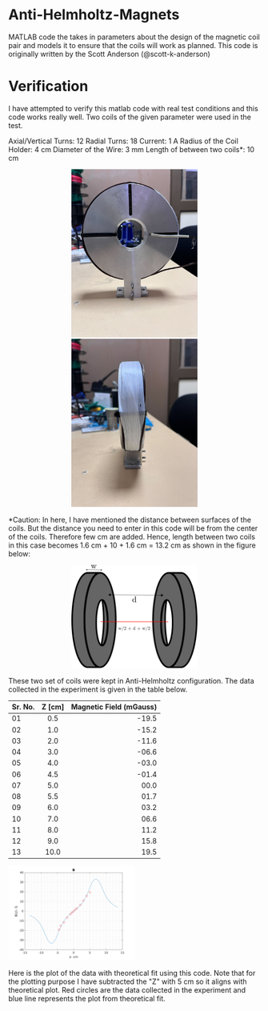 # Anti-Helmholtz-Magnets

MATLAB code the takes in parameters about the design of the magnetic coil pair and models it to ensure that the coils will work as planned.
This code is originally written by the Scott Anderson (@scott-k-anderson)

# Verification

I have attempted to verify this matlab code with real test conditions and this code works really well. Two coils of the given parameter were used in the test.

Axial/Vertical Turns: 12
Radial Turns: 18
Current: 1 A
Radius of the Coil Holder: 4 cm
Diameter of the Wire: 3 mm
Length of between two coils*: 10 cm

<p align="center">
<img src="img/front.jpeg" width="50%" height="50%">
<img src="img/side.jpeg" width="50%" height="50%">
</p>

*Caution: In here, I have mentioned the distance between surfaces of the coils. But the distance you need to enter in this code will be from the center of the coils. Therefore few cm are added. Hence, length between two coils in this case becomes 1.6 cm + 10 + 1.6 cm = 13.2 cm as shown in the figure below:

<p align="center">
<img src="img/coils.png" width="50%" height="50%">
</p>

These two set of coils were kept in Anti-Helmholtz configuration. The data collected in the experiment is given in the table below.

<p align="center">

| Sr. No. | Z [cm]  | Magnetic Field (mGauss) |
| :-------| :-----: | ---------------------:  |
| 01      |   0.5   | -19.5                   |
| 02      |   1.0   | -15.2                   |
| 03      |   2.0   | -11.6                   |
| 04      |   3.0   | -06.6                   |
| 05      |   4.0   | -03.0                   |
| 06      |   4.5   | -01.4                   |
| 07      |   5.0   |  00.0                   |
| 08      |   5.5   |  01.7                   |
| 09      |   6.0   |  03.2                   |
| 10      |   7.0   |  06.6                   |
| 11      |   8.0   |  11.2                   |
| 12      |   9.0   |  15.8                   |
| 13      |  10.0   |  19.5                   |


<img src="img/Plot.png" width="50%" height="50%">
</p>

Here is the plot of the data with theoretical fit using this code. Note that for the plotting purpose I have subtracted the "Z" with 5 cm so it aligns with theoretical plot. Red circles are the data collected in the experiment and blue line represents the plot from theoretical fit.

